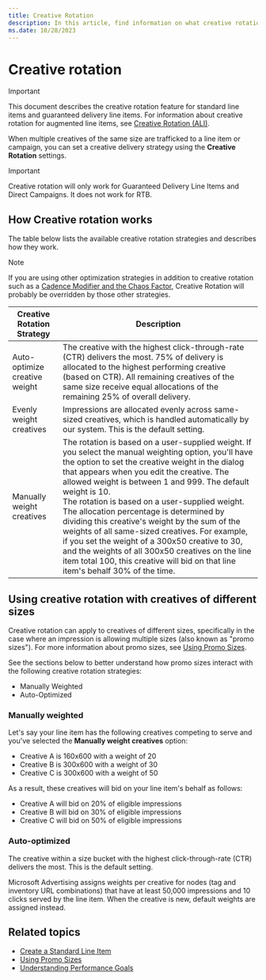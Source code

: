 ```yaml
---
title: Creative Rotation
description: In this article, find information on what creative rotation is and how it works for standard line items and guaranteed delivery line items.
ms.date: 10/28/2023
---
```


# Creative rotation

> [!IMPORTANT]
> This document describes the creative rotation feature for standard line items and guaranteed delivery line items. For information about creative rotation for augmented line items, see [Creative Rotation (ALI)](creative-rotation-ali.md).

When multiple creatives of the same size are trafficked to a line item or campaign, you can set a creative delivery strategy using the **Creative Rotation** settings.

> [!IMPORTANT]
> Creative rotation will only work for Guaranteed Delivery Line Items and Direct Campaigns. It does not work for RTB.

## How Creative rotation works

The table below lists the available creative rotation strategies and describes how they work.

> [!NOTE]
> If you are using other optimization strategies in addition to creative rotation such as a [Cadence Modifier and the Chaos Factor](cadence-modifier-and-the-chaos-factor.md), Creative Rotation will probably be overridden by those other strategies.

| Creative Rotation Strategy | Description |
|---|---|
| Auto-optimize creative weight | The creative with the highest click-through-rate (CTR) delivers the most. 75% of delivery is allocated to the highest performing creative (based on CTR). All remaining creatives of the same size receive equal allocations of the remaining 25% of overall delivery. |
| Evenly weight creatives | Impressions are allocated evenly across same-sized creatives, which is handled automatically by our system. This is the default setting. |
| Manually weight creatives | The rotation is based on a user-supplied weight. If you select the manual weighting option, you'll have the option to set the creative weight in the dialog that appears when you edit the creative. The allowed weight is between 1 and 999. The default weight is 10. <br> The rotation is based on a user-supplied weight. The allocation percentage is determined by dividing this creative's weight by the sum of the weights of all same-sized creatives. For example, if you set the weight of a 300x50 creative to 30, and the weights of all 300x50 creatives on the line item total 100, this creative will bid on that line item's behalf 30% of the time. |

## Using creative rotation with creatives of different sizes

Creative rotation can apply to creatives of different sizes, specifically in the case where an impression is allowing multiple sizes (also known as "promo sizes"). For more information about promo sizes, see [Using Promo Sizes](using-promo-sizes.md).

See the sections below to better understand how promo sizes interact with the following creative rotation strategies:

- Manually Weighted
- Auto-Optimized

### Manually weighted

Let's say your line item has the following creatives competing to serve and you've selected the **Manually weight creatives** option:

- Creative A is 160x600 with a weight of 20
- Creative B is 300x600 with a weight of 30
- Creative C is 300x600 with a weight of 50

As a result, these creatives will bid on your line item's behalf as follows:

- Creative A will bid on 20% of eligible impressions
- Creative B will bid on 30% of eligible impressions
- Creative C will bid on 50% of eligible impressions

### Auto-optimized

The creative within a size bucket with the highest click-through-rate (CTR) delivers the most. This is the default setting.

Microsoft Advertising assigns weights per creative for nodes (tag and inventory URL combinations) that have at least 50,000 impressions and 10 clicks served by the line item. When the creative is new, default weights are assigned instead.

## Related topics

- [Create a Standard Line Item](create-a-standard-line-item.md)
- [Using Promo Sizes](using-promo-sizes.md)
- [Understanding Performance Goals](understanding-performance-goals.md)
